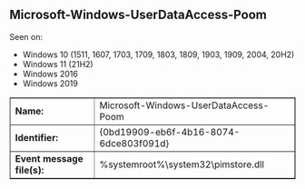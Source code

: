 ## Microsoft-Windows-UserDataAccess-Poom

Seen on:
* Windows 10 (1511, 1607, 1703, 1709, 1803, 1809, 1903, 1909, 2004, 20H2)
* Windows 11 (21H2)
* Windows 2016
* Windows 2019

<table border="1" class="docutils">
  <tbody>
    <tr>
      <td><b>Name:</b></td>
      <td>Microsoft-Windows-UserDataAccess-Poom</td>
    </tr>
    <tr>
      <td><b>Identifier:</b></td>
      <td>{0bd19909-eb6f-4b16-8074-6dce803f091d}</td>
    </tr>
    <tr>
      <td><b>Event message file(s):</b></td>
      <td>%systemroot%\system32\pimstore.dll</td>
    </tr>
  </tbody>
</table>

&nbsp;

